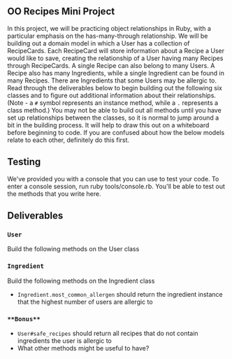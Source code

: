 ## OO Recipes Mini Project

In this project, we will be practicing object relationships in Ruby, with a particular emphasis on the has-many-through relationship.  We will be building out a domain model in which a User has a collection of RecipeCards. Each RecipeCard will store information about a Recipe a User would like to save, creating the relationship of a User having many Recipes through RecipeCards. A single Recipe can also belong to many Users.  A Recipe also has many Ingredients, while a single Ingredient can be found in many Recipes.  There are Ingredients that some Users may be allergic to.  Read through the deliverables below to begin building out the following six classes and to figure out additional information about their relationships.  (Note - a `#` symbol represents an instance method, while a `.` represents a class method.)  You may not be able to build out all methods until you have set up relationships between the classes, so it is normal to jump around a bit in the building process. It will help to draw this out on a whiteboard before beginning to code. If you are confused about how the below models relate to each other, definitely do this first.

## Testing

We've provided you with a console that you can use to test your code. To enter a console session, run ruby tools/console.rb. You'll be able to test out the methods that you write here.

## Deliverables

<!-- ### `Recipe`
Build the following methods on the Recipe class -->

<!-- - `Recipe.all`
should return all of the recipe instances -->
<!-- - `Recipe.most_popular`
should return the recipe instance with the highest number of users (the recipe that has the most recipe cards) -->
<!-- - `Recipe#users`
should return the user instances who have recipe cards with this recipe -->
<!-- - `Recipe#ingredients`
should return all of the ingredients in this recipe -->
<!-- - `Recipe#allergens`
should return all of the `Ingredient`s in this recipe that are allergens for `User`s in our system. -->
<!-- - `Recipe#add_ingredients`
should take an array of ingredient instances as an argument, and associate each of those ingredients with this recipe -->

<!-- ### `Allergy`
An Allergy is a join between a user and an ingredient.  This is a has-many-through relationship.  What methods should an instance of this model respond to? -->

<!-- - `Allergy.all`
should return all of the Allergy instances -->

### `User`
Build the following methods on the User class

<!-- - `User.all`
should return all of the user instances -->
<!-- - `User#recipes`
should return all of the recipes this user has recipe cards for -->
<!-- - `User#add_recipe_card`
should accept a recipe instance as an argument, as well as a date and rating, and create a new recipe card for this user and the given recipe -->
<!-- - `User#declare_allergy`
should accept an`Ingredient` instance as an argument, and create a new `Allergy` instance for this `User` and the given `Ingredient` -->
<!-- - `User#allergens`
should return all of the ingredients this user is allergic to -->
<!-- - `User#top_three_recipes`
should return the top three highest rated recipes for this user. -->
<!-- - `User#most_recent_recipe`
should return the recipe most recently added to the user's cookbook. -->
<!-- 
### `RecipeCard`
A RecipeCard is the join between a user instance and a recipe instance.  This is a has-many-through relationship.
Build the following methods on the RecipeCard class:   -->

<!-- - `RecipeCard.all`
should return all of the RecipeCard instances -->
<!-- - `RecipeCard#date`
should return the date of the entry -->
<!-- - `RecipeCard#rating`
should return the rating (an integer) a user has given their entry -->
<!-- - `RecipeCard#user`
should return the user to which the entry belongs -->
<!-- - `RecipeCard#recipe`
should return the recipe to which the entry belongs -->

### `Ingredient`
Build the following methods on the Ingredient class

<!-- - `Ingredient.all`
should return all of the ingredient instances -->
- `Ingredient.most_common_allergen`
should return the ingredient instance that the highest number of users are allergic to

<!-- 
### `RecipeIngredient`
RecipeIngredient is the join between an ingredient and a recipe.  This is a has-many-through relationship
Build the following methods on the RecipeIngredient class -->

<!-- - `RecipeIngredient.all`
should return all of the RecipeIngredient instances -->
<!-- - `RecipeIngredient#ingredient`
should return the ingredient instance
- `RecipeIngredient#recipe`
should return the recipe instance -->

### `**Bonus**`
- `User#safe_recipes`
should return all recipes that do not contain ingredients the user is allergic to
- What other methods might be useful to have?